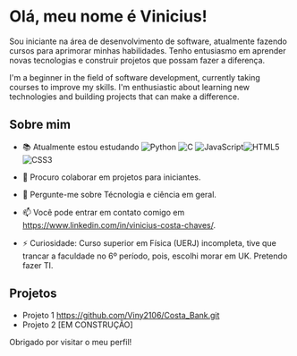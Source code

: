 # Olá, meu nome é Vinicius!



Sou iniciante na área de desenvolvimento de software, atualmente fazendo cursos para aprimorar minhas habilidades. Tenho entusiasmo em aprender novas tecnologias e construir projetos que possam fazer a diferença.

I'm a beginner in the field of software development, currently taking courses to improve my skills. I'm enthusiastic about learning new technologies and building projects that can make a difference.

## Sobre mim

- 📚 Atualmente estou estudando ![Python](https://img.shields.io/badge/python-3670A0?style=for-the-badge&logo=python&logoColor=ffdd54)                                               ![C](https://img.shields.io/badge/C-00599C?style=for-the-badge&logo=c&logoColor=white)                                         ![JavaScript](https://img.shields.io/badge/JavaScript-F7DF1E?style=for-the-badge&logo=javascript&logoColor=black)![HTML5](https://img.shields.io/badge/HTML5-E34F26?style=for-the-badge&logo=html5&logoColor=white)![CSS3](https://img.shields.io/badge/CSS3-1572B6?style=for-the-badge&logo=css3&logoColor=white)

- 👯 Procuro colaborar em projetos para iniciantes.
- 💬 Pergunte-me sobre Técnologia e ciência em geral.
- 📫 Você pode entrar em contato comigo em https://www.linkedin.com/in/vinicius-costa-chaves/.

- ⚡ Curiosidade: Curso superior em Física (UERJ) incompleta, tive que trancar a faculdade no 6º período, pois, escolhi morar em UK. Pretendo fazer TI.  

## Projetos

- Projeto 1 https://github.com/Viny2106/Costa_Bank.git 
- Projeto 2  [EM CONSTRUÇÃO]

Obrigado por visitar o meu perfil!
